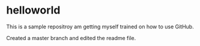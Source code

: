 # helloworld

This is a sample repositroy am getting myself trained on how to use GitHub.

Created a master branch and edited the readme file.

